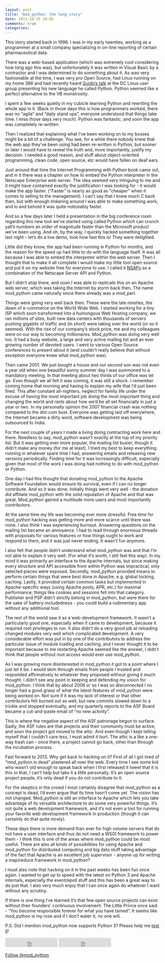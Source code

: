 ```yaml
---
layout: post
title: "mod_python: the long story"
date: 2013-10-25 20:05
comments: true
categories:
---
```


This story started back in 1996. I was in my early twenties, working
as a programmer at a small company specializing in on-line reporting of
certain pharmaceutical data.

There was a web-based application (which was extremely cool
considering how long ago this was), but unfortunately it was written
in Visual Basic by a contractor and I was determined to do something
about it. As was very fashionable at the time, I was very pro Open
Source, had Linux running on my home 386 and had recently heard
[Guido’s talk](http://boston-linux-unix-general-discussion-list.996279.n3.nabble.com/fwd-LOCAL-Washington-DC-Linux-User-Group-meeting-and-Python-talk-td3733.html)
at the DC Linux user group presenting his new language he called
Python. Python seemed like a perfect alternative to the VB
monstrosity.

I spent a few weeks quietly in my cubicle learning Python and
rewriting the whole app in it. (Back in those days this is how
programmers worked, there was no “agile” and “daily stand ups”,
everyone understood that things take time. I miss those days very
much). Python was fantastic, and soon the app was completely
re-written.

Then I realized that explaining what I’ve been working on to my bosses
might be a bit of a challenge. You see, for a while there nobody knew
that the web app they’ve been using had been re-written in Python, but
sooner or later I would have to reveal the truth and, more
importantly, justify my decision. I needed a good reason, and stuff
about object-oriented programming, clean code, open source, etc would
have fallen on deaf ears.

Just around that time the Internet Programming with Python book came
out, and in it there was a chapter on how to embed the Python
interpreter in the Netscape Enterprise web server. The idea seemed
very intriguing to me and it might have contained exactly the
justification I was looking for - it would make the app
faster. ("Faster" is nearly as good as "cheaper" when it comes to
selling to the management). I can’t say that I knew much C back then,
but with enough tinkering around I was able to make something work,
and lo and behold it was quite noticeably faster.

And so a few days later I held a presentation in the big conference
room regarding this new tool we’ve started using called Python which
can crunch yall’s numbers an order of magnitude faster than the
Microsoft product we’ve been using. And oh, by the way, I quickly
hacked something together last night - let’s do a live demo, look how
fast this is!  They were delighted.

Little did they know, the app had been running in Python for months,
and the reason for the speed up had little to do with the language
itself. It was all because I was able to embed the interpreter within
the web server. Then I thought that to make it all complete I would
make my little tool open source and put it on my website free for
everyone to use. I called it
[NSAPy](http://www.ispol.com/home/grisha/nsapy/) as a combination of
the Netscape Server API and Python.

But I didn’t stop there, and soon I was able to replicate this on an
Apache web server, which was taking the Internet by storm back
then. The name mod_python came naturally since there already was a
mod_perl.

Things were going very well back then. These were the late nineties,
the dawn of e-commerce on the World Wide Web. I started working for a
tiny ISP which soon transformed into a humongous Web Hosting company,
we ran millions of sites, built new data centers with thousands of
servers pushing gigabits of traffic and (in short) were taking over
the world (or so it seemed). With the rise of our company’s stock
price, me and my colleagues were on our way to becoming
millionaires. Mod_python was doing very well too. It had a busy
website, a large and very active mailing list and an ever growing
number of devoted users. I went to various Open Source conferences to
present about it (and couldn’t really believe that without exception
everyone knew what mod_python was).

Then came 2001. We just bought a house and our second son was not even
a year old when one beautiful sunny summer day I was summoned to a
mandatory meeting. In that meeting about two thirds of our office was
let go. Even though we all felt it was coming, it was still a shock. I
remember coming home that morning and having to explain my wife that
I’d just been fired. This after constant all-nighters, neglect for
family life under the excuse of having the most important job doing
the most important thing and changing the world and rants about how
we’d be all set financially in just a year or two. In my personally
opinion the 2007 financial crash was nothing compared to the dot-com
bust. Everyone was getting laid off everywhere, the Internet became a
dirty word, software development was being outsourced to India.

For the next couple of years I made a living doing contracting work
here and there. Needless to say, mod_python wasn’t exactly at the top
of my priority list. But it was getting ever more popular, the mailing
list busier, though it didn’t make any money (for me at least). I
tried my best to keep everything running in whatever spare time I had,
answering emails and releasing new versions periodically. Finding time
for it was increasingly difficult, especially given that most of the
work I was doing had nothing to do with mod_python or Python.

One day I had this thought that donating mod_python to the Apache
Software Foundation would ensure its survival, even if I can no longer
contribute. And so it was done. Initially things went very well - the
donation did affiliate mod_python with the solid reputation of Apache
and that was great. Mod_python gained a multitude more users and most
importantly contributors.

At the same time my life was becoming ever more stressful. Free time
for mod_python hacking was getting more and more scarce until there
was none. I also think I was experiencing burnout. Answering questions
on the mailing list became an annoyance. I had to read through
enormous threads with proposals for various features or how things
ought to work and respond to them, and it was just never ending. It
wasn’t fun anymore.

I also felt that people didn’t understand what mod_python was and that
I’m not able to explain it very well. (For what it’s worth, I still
feel this way). In my mind it was primarily an interface to the Apache
internals, but since making every structure and API accessible from
within Python was impractical, only selected pieces were
exposed. Secondly, mod_python provided means to perform certain things
that were best done in Apache, e.g. global locking, caching. Lastly,
it provided certain common tasks but implemented in Apache-specific
ways (using Apache pools, APR, etc.) for maximal performance; things
like cookies and sessions fell into that category. Publisher and PSP
didn’t strictly belong in mod_python, but were there for the sake of
battery-includedness - you could build a rudimentary app without any
additional tool.

The rest of the world saw it as a web-development framework. It wasn’t
a particularly good one, especially when it came to development,
because it required root privileges to run. It also didn’t do a very
good job at reloading changed modules very well which complicated
development. A very considerable effort was put in by one of the
contributors to address the particular issue of module loading and
caching, and I never thought it to be important because to me
restarting Apache seemed like the answer, I didn’t think that people
without root access would ever use mod_python.

As I was growing more disinterested in mod_python it got to a point
where I just let it be. I would skim through emails from people I
trusted and responded affirmatively to whatever they proposed without
giving it much thought. I didn’t see any point in keeping and
defending my vision for mod_python. I think that by about 2006 or so I
was so disconnected I no longer had a good grasp of what the latest
features of mod_python were being worked on. Not sure if it was my
lack of interest or that other contributors felt burned out as well,
but new commits slowed down to a trickle and stopped eventually, and
my quarterly reports to the ASF Board became a cut-and-paste email of
“no new activity”.

This is where the negative aspect of the ASF patronage begun to
surface. Sadly, the ASF rules are that projects and their community
must be active, and soon the project got moved to the attic. And even
though I kept telling myself that I couldn’t care less, I must admit
it hurt. The attic is a like a one-way trash can - once there, a
project cannot go back, other than through the incubation process.

Fast forward to 2013. Why get back to hacking on it? First of all I
got tired of “mod_python is dead” plastered all over the web.  Every
time I see some kid who wasn’t old enough to speak back when I first
released it tweet that it is this or that, I can’t help but take it a
little personally. It’s an open source project people, it’s only dead
if you do not contribute to it.

For the skeptics in the crowd I most certainly disagree that
mod_python as a concept is dead, I’d even argue that its time hasn’t
come yet. The vision has not changed. Mod_python is still an interface
to Apache which lets you take advantage of its versatile architecture
to do some very powerful things. It’s not quite a web development
framework, and it’s not even a tool for running your favorite web
development framework in production (though it can certainly do that
quite nicely).

These days there is more demand than ever for high volume servers that
do not have a user interface and thus do not need a WSGI framework to
power them - I think this is one of the areas where mod_python could
be most useful. There are also all kinds of possibilities for using
Apache and mod_python for distributed computing and big data stuff
taking advantage of the fact that Apache is an excellent job
supervisor - anyone up for writing a map/reduce framework in
mod_python?

I must also note that hacking on it in the past weeks has been fun
once again. I wanted to get up to speed with the latest on Python 3
and Apache internals, especially the event/epoll stuff and this has
been a great way to do just that. I also very much enjoy that I can
once again do whatever I want without any scrutiny.

If there is one thing I’ve learned it’s that few open source projects
can exist without their founders’ continuous involvement. The Little
Prince once said - “You become responsible forever for what you have
tamed”. It seems like mod_python is my rose and if I don’t water it,
no one will.

P.S. Did I mention mod_python now supports Python 3? Please help
me [test it](https://github.com/grisha/mod_python/issues/9)!

<p>
<iframe src="http://ghbtns.com/github-btn.html?user=grisha&repo=mod_python&type=watch&count=true&size=large"
  allowtransparency="true" frameborder="0" scrolling="0" width="170" height="30"></iframe>

<iframe src="http://ghbtns.com/github-btn.html?user=grisha&repo=mod_python&type=fork&count=true&size=large"
  allowtransparency="true" frameborder="0" scrolling="0" width="170" height="30"></iframe>

<a href="https://twitter.com/mod_python" class="twitter-follow-button" data-show-count="false" data-size="large">Follow @mod_python</a>
<script>!function(d,s,id){var js,fjs=d.getElementsByTagName(s)[0],p=/^http:/.test(d.location)?'http':'https';if(!d.getElementById(id)){js=d.createElement(s);js.id=id;js.src=p+'://platform.twitter.com/widgets.js';fjs.parentNode.insertBefore(js,fjs);}}(document, 'script', 'twitter-wjs');</script>
</p>
